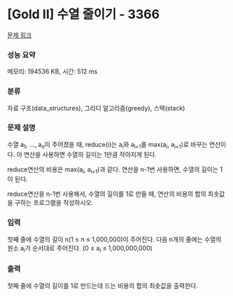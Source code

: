 # [Gold II] 수열 줄이기 - 3366 

[문제 링크](https://www.acmicpc.net/problem/3366) 

### 성능 요약

메모리: 194536 KB, 시간: 512 ms

### 분류

자료 구조(data_structures), 그리디 알고리즘(greedy), 스택(stack)

### 문제 설명

<p>
	수열 a<sub>1</sub>, ..., a<sub>n</sub>이 주어졌을 때, reduce(i)는 a<sub>i</sub>와 a<sub>i+1</sub>를 max(a<sub>i</sub>, a<sub>i+1</sub>)로 바꾸는 연산이다. 이 연산을 사용하면 수열의 길이는 1만큼 작아지게 된다.</p>

<p>
	reduce연산의 비용은 max(a<sub>i</sub>, a<sub>i+1</sub>)과 같다. 연산을 n-1번 사용하면, 수열의 길이는 1이 된다.</p>

<p>
	reduce연산을 n-1번 사용해서, 수열의 길이를 1로 만들 때, 연산의 비용의 합의 최솟값을 구하는 프로그램을 작성하시오.</p>

### 입력 

 <p>
	첫째 줄에 수열의 길이 n(1 ≤ n ≤ 1,000,000)이 주어진다. 다음 n개의 줄에는 수열의 원소 a<sub>i</sub>가 순서대로 주어진다. (0 ≤ a<sub>i</sub> ≤ 1,000,000,000)</p>

### 출력 

 <p>
	첫째 줄에 수열의 길이를 1로 만드는데 드는 비용의 합의 최솟값을 출력한다.</p>

